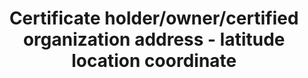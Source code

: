---
title: 'Certificate holder/owner/certified organization address - latitude location coordinate'
field: 'is.certifiedOrganization.addressLat'
slug: 'certificate-holder-latitude-location-coordinate'
description: 'Latitude location coordinates in decimal degrees (DD). Recording 4 digits to the right of the decimal provides an accuracy of 10m.'
comment: 'Example of a latitude coordinate in Bolivia: -16.9013'
required: False
policy: 'Geo value. Single value only.'
---